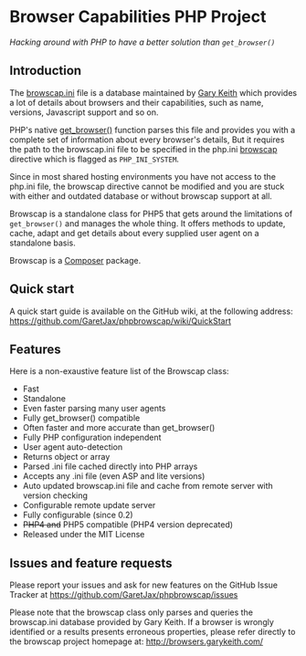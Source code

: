 Browser Capabilities PHP Project
================================

_Hacking around with PHP to have a better solution than `get_browser()`_


Introduction
------------

The [browscap.ini](http://browsers.garykeith.com/downloads.asp) file is a
database maintained by [Gary Keith](http://browsers.garykeith.com/) which
provides a lot of details about browsers and their capabilities, such as name,
versions, Javascript support and so on.

PHP's native [get_browser()](http://php.net/get_browser) function parses this
file and provides you with a complete set of information about every browser's
details, But it requires the path to the browscap.ini file to be specified in
the php.ini [browscap](http://ch2.php.net/manual/en/ref.misc.php#ini.browscap)
directive which is flagged as `PHP_INI_SYSTEM`.

Since in most shared hosting environments you have not access to the php.ini
file, the browscap directive cannot be modified and you are stuck with either
and outdated database or without browscap support at all.

Browscap is a standalone class for PHP5 that gets around the limitations of
`get_browser()` and manages the whole thing.
It offers methods to update, cache, adapt and get details about every supplied
user agent on a standalone basis.

Browscap is a [Composer](http://packagist.org/about-composer) package.


Quick start
-----------

A quick start guide is available on the GitHub wiki, at the following address:
https://github.com/GaretJax/phpbrowscap/wiki/QuickStart


Features
--------

Here is a non-exaustive feature list of the Browscap class:

 * Fast
 * Standalone
 * Even faster parsing many user agents
 * Fully get_browser() compatible
 * Often faster and more accurate than get_browser()
 * Fully PHP configuration independent
 * User agent auto-detection
 * Returns object or array
 * Parsed .ini file cached directly into PHP arrays
 * Accepts any .ini file (even ASP and lite versions)
 * Auto updated browscap.ini file and cache from remote server with version checking
 * Configurable remote update server
 * Fully configurable (since 0.2)
 * <del>PHP4 and</del> PHP5 compatible (PHP4 version deprecated)
 * Released under the MIT License


Issues and feature requests
---------------------------

Please report your issues and ask for new features on the GitHub Issue Tracker
at https://github.com/GaretJax/phpbrowscap/issues

Please note that the browscap class only parses and queries the browscap.ini
database provided by Gary Keith. If a browser is wrongly identified or a results
presents erroneous properties, please refer directly to the browscap project
homepage at: http://browsers.garykeith.com/
